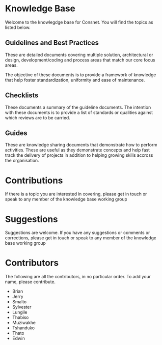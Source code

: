 # Knowledge Base

Welcome to the knowlegdge base for Consnet. You will find the topics as listed below. 

## Guidelines and Best Practices
These are detailed documents covering multiple solution, architectural or design, development/coding and process areas that match our core focus areas. 

The objective of these documents is to provide a framework of knowledge that help foster standardization, uniformity and ease of maintenance. 


## Checklists

These documents a summary of the guideline documents. The intention with these documents is to provide a list of standards or qualities against which reviews are to be carried. 

## Guides
These are knowledge sharing documents that demonstrate how to perform activities. These are useful as they demonstrate concepts and help fast track the delivery of projects in addition to helping growing skills accross the organisation.

# Contributions 
If there is a topic you are interested in covering, please get in touch or speak to any member of the knowledge base working group

# Suggestions
Suggestions are welcome. If you have any suggestions or comments or corrections, please get in touch or speak to any member of the knowledge base working group

# Contributors
The following are all the contributors, in no particular order. To add your name, please contribute. 

 - Brian 
 - Jerry 
 - Smalto
 - Sylvester
 - Lungile 
 - Thabiso
 - Muziwakhe
 - Tshanduko
 - Thato 
 - Edwin

<!--stackedit_data:
eyJoaXN0b3J5IjpbLTQ3MDc3ODE5OCwtMTkyMzY2MjY3N119
-->